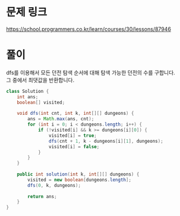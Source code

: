 # 문제 링크
https://school.programmers.co.kr/learn/courses/30/lessons/87946

# 풀이
dfs를 이용해서 모든 던전 탐색 순서에 대해 탐색 가능한 던전의 수를 구합니다.  
그 중에서 최댓값을 반환합니다.

```java
class Solution {
    int ans;
    boolean[] visited;
    
    void dfs(int cnt, int k, int[][] dungeons) {
        ans = Math.max(ans, cnt);
        for (int i = 0; i < dungeons.length; i++) {
            if (!visited[i] && k >= dungeons[i][0]) {
                visited[i] = true;
                dfs(cnt + 1, k - dungeons[i][1], dungeons);
                visited[i] = false;
            }
        }
    }
    
    public int solution(int k, int[][] dungeons) {
        visited = new boolean[dungeons.length];
        dfs(0, k, dungeons);
        
        return ans;
    }
}
```
